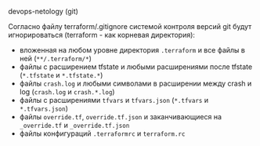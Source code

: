 devops-netology (git)

Согласно файлу terraform/.gitignore системой контроля версий git будут игнорироваться (terraform - как корневая директория):
* вложенная на любом уровне директория `.terraform` и все файлы в ней (`**/.terraform/*`)
* файлы с расширением tfstate и любыми расширениями после tfstate (`*.tfstate` и `*.tfstate.*`)
* файлы `crash.log` и любыми символами в расширении между crash и log (`crash.log` и `crash.*.log`)
* файлы с расширениями `tfvars` и `tfvars.json` (`*.tfvars` и `*.tfvars.json`)
* файлы `override.tf`, `override.tf.json` и заканчивающиеся на `_override.tf` и `_override.tf.json`
* файлы конфигураций `.terraformrc` и `terraform.rc`
